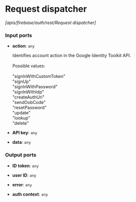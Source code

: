 # Request dispatcher

_[apis/firebase/auth/rest/Request dispatcher]_

### Input ports

* __action__: ` any `


    Identifies account action in the Google Identity Toolkit API.<br>
    <br>
    Possible values:<br>
    <br>
    "signInWithCustomToken"<br>
    "signUp"<br>
    "signInWithPassword"<br>
    "signInWithIdp"<br>
    "createAuthUri"<br>
    "sendOobCode"<br>
    "resetPassword"<br>
    "update"<br>
    "lookup"<br>
    "delete"<br>


* __API key__: ` any `


* __data__: ` any `

### Output ports

* __ID token__: ` any `


* __user ID__: ` any `


* __error__: ` any `


* __auth context__: ` any `

